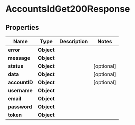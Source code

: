 

# AccountsIdGet200Response


## Properties

| Name | Type | Description | Notes |
|------------ | ------------- | ------------- | -------------|
|**error** | **Object** |  |  |
|**message** | **Object** |  |  |
|**status** | **Object** |  |  [optional] |
|**data** | **Object** |  |  [optional] |
|**accountID** | **Object** |  |  [optional] |
|**username** | **Object** |  |  |
|**email** | **Object** |  |  |
|**password** | **Object** |  |  |
|**token** | **Object** |  |  |



